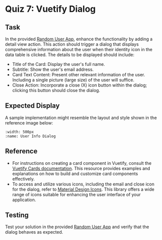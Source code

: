 # Quiz 7: Vuetify Dialog

## Task

In the provided [Random User App](https://stackblitz.com/github/GVSU-CIS371/sample-code/tree/main/Vue.js/Vuetify/RandomUserApp), enhance the functionality by adding a detail view action. This action should trigger a dialog that displays comprehensive information about the user when their identity icon in the data table is clicked. The details to be displayed should include:

- Title of the Card: Display the user's full name.
- Subtitle: Show the user's email address.
- Card Text Content: Present other relevant information of the user. Including a single picture (large size) of the user will suffice.
- Close Action: Incorporate a close (X) icon button within the dialog; clicking this button should close the dialog.

## Expected Display

A sample implementation might resemble the layout and style shown in the reference image below:

```{image} ../assets/img/randomUser.jpg
:width: 500px
:name: User Info Dialog
```

## Reference

- For instructions on creating a card component in Vuetify, consult the [Vuetify Cards documentation](https://vuetifyjs.com/en/components/cards/#basics). This resource provides examples and explanations on how to build and customize card components effectively.
- To access and utilize various icons, including the email and close icon for the dialog, refer to [Material Design Icons](https://pictogrammers.com/library/mdi/). This library offers a wide range of icons suitable for enhancing the user interface of your application.

## Testing

Test your solution in the provided [Random User App](https://stackblitz.com/github/GVSU-CIS371/sample-code/tree/main/Vue.js/Vuetify/RandomUserApp) and verify that the dialog behaves as expected.
